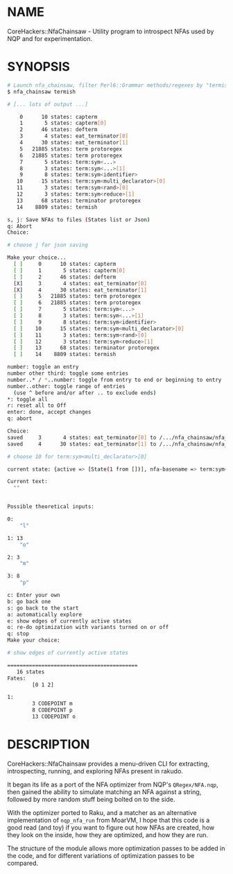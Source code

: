 NAME
====

CoreHackers::NfaChainsaw - Utility program to introspect NFAs used by NQP and for experimentation.

SYNOPSIS
========

```bash
# Launch nfa_chainsaw, filter Perl6::Grammar methods/regexes by "termish"
$ nfa_chainsaw termish

# [... lots of output ...]

    0      10 states: capterm
    1       5 states: capterm[0]
    2      46 states: defterm
    3       4 states: eat_terminator[0]
    4      30 states: eat_terminator[1]
    5   21885 states: term protoregex
    6   21885 states: term protoregex
    7       5 states: term:sym<...>
    8       3 states: term:sym<...>[1]
    9       8 states: term:sym<identifier>
   10      15 states: term:sym<multi_declarator>[0]
   11       3 states: term:sym<rand>[0]
   12       3 states: term:sym<reduce>[1]
   13      68 states: terminator protoregex
   14    8809 states: termish

s, j: Save NFAs to files (States list or Json)
q: Abort
Choice: 

# choose j for json saving

Make your choice...
  [ ]     0      10 states: capterm
  [ ]     1       5 states: capterm[0]
  [ ]     2      46 states: defterm
  [X]     3       4 states: eat_terminator[0]
  [X]     4      30 states: eat_terminator[1]
  [ ]     5   21885 states: term protoregex
  [ ]     6   21885 states: term protoregex
  [ ]     7       5 states: term:sym<...>
  [ ]     8       3 states: term:sym<...>[1]
  [ ]     9       8 states: term:sym<identifier>
  [ ]    10      15 states: term:sym<multi_declarator>[0]
  [ ]    11       3 states: term:sym<rand>[0]
  [ ]    12       3 states: term:sym<reduce>[1]
  [ ]    13      68 states: terminator protoregex
  [ ]    14    8809 states: termish

number: toggle an entry
number other third: toggle some entries
number..* / *..number: toggle from entry to end or beginning to entry
number..other: toggle range of entries
  (use ^ before and/or after .. to exclude ends)
*: toggle all
r: reset all to Off
enter: done, accept changes
q: abort

Choice: 
saved     3       4 states: eat_terminator[0] to /.../nfa_chainsaw/nfa_VANQEUJB-eat_terminator[0]-statelist.json: 131 bytes
saved     4      30 states: eat_terminator[1] to /.../nfa_chainsaw/nfa_VANQEUJB-eat_terminator[1]-statelist.json: 651 bytes

# choose 10 for term:sym<multi_declarator>[0]

current state: {active => [State(1 from [])], nfa-basename => term:sym<multi_declarator>, nfa-name => term:sym<multi_declarator>[0], offset => 0, parent-state => (Any), states => {fates => 3, states => 15}, text => }

Current text:
  ""


Possible theoretical inputs:

0: 
    "l"

1: 13
    "o"

2: 3
    "m"

3: 8
    "p"

c: Enter your own
b: go back one
s: go back to the start
a: automatically explore
e: show edges of currently active states
o: re-do optimization with variants turned on or off
q: stop
Make your choice: 

# show edges of currently active states

==========================================
   16 states
Fates:
        [0 1 2]

1:
        3 CODEPOINT m
        8 CODEPOINT p
        13 CODEPOINT o
```

DESCRIPTION
===========

CoreHackers::NfaChainsaw provides a menu-driven CLI for extracting, introspecting, running, and exploring NFAs present in rakudo.

It began its life as a port of the NFA optimizer from NQP's `QRegex/NFA.nqp`, then gained the ability to simulate matching an NFA against a string, followed by more random stuff being bolted on to the side.

With the optimizer ported to Raku, and a matcher as an alternative implementation of `nqp_nfa_run` from MoarVM, I hope that this code is a good read (and toy) if you want to figure out how NFAs are created, how they look on the inside, how they are optimized, and how they are run.

The structure of the module allows more optimization passes to be added in the code, and for different variations of optimization passes to be compared.

